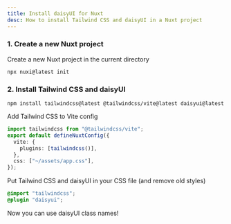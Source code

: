```yaml
---
title: Install daisyUI for Nuxt
desc: How to install Tailwind CSS and daisyUI in a Nuxt project
---
```


### 1. Create a new Nuxt project

Create a new Nuxt project in the current directory

```sh:Terminal
npx nuxi@latest init
```

### 2. Install Tailwind CSS and daisyUI

```sh:Terminal
npm install tailwindcss@latest @tailwindcss/vite@latest daisyui@latest
```

Add Tailwind CSS to Vite config

```js:nuxt.config.ts
import tailwindcss from "@tailwindcss/vite";
export default defineNuxtConfig({
  vite: {
    plugins: [tailwindcss()],
  },
  css: ["~/assets/app.css"],
});
```

Put Tailwind CSS and daisyUI in your CSS file (and remove old styles)

```postcss:assets/app.css
@import "tailwindcss";
@plugin "daisyui";
```

Now you can use daisyUI class names!
